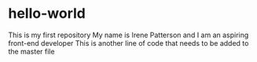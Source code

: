 # hello-world
This is my first repository
My name is Irene Patterson and I am an aspiring front-end developer
This is another line of code that needs to be added to the master file
